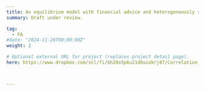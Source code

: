 ```yaml
---
title: An equilibrium model with financial advice and heterogeneously sophisticated agents
summary: Draft under review.

tag: 
  - FA
#date: "2024-11-26T00:00:00Z"
weight: 2

# Optional external URL for project (replaces project detail page).
here: https://www.dropbox.com/scl/fi/bh20o5p6u21d6uiokrj87/Correlation_Neglect.pdf?rlkey=jvfduclbeyvos48pekwm3vzp4&st=noak5alv&dl=0



---
```



